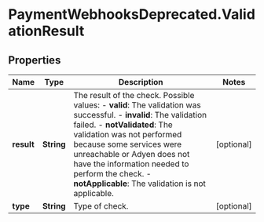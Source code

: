 # PaymentWebhooksDeprecated.ValidationResult

## Properties

Name | Type | Description | Notes
------------ | ------------- | ------------- | -------------
**result** | **String** | The result of the check.  Possible values:  - **valid**: The validation was successful.  - **invalid**: The validation failed.  - **notValidated**: The validation was not performed because some services were unreachable or Adyen does not have the information needed to perform the check.  - **notApplicable**: The validation is not applicable. | [optional] 
**type** | **String** | Type of check. | [optional] 


